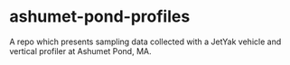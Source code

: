 # ashumet-pond-profiles
A repo which presents sampling data collected with a JetYak vehicle and vertical profiler at Ashumet Pond, MA.
